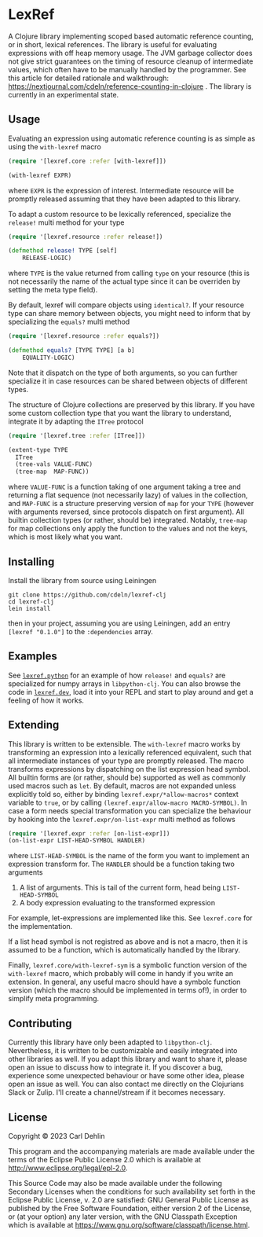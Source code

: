 # LexRef

A Clojure library implementing scoped based automatic reference counting, or in short, lexical references.
The library is useful for evaluating expressions with off heap memory usage.
The JVM garbage collector does not give strict guarantees on the timing of resource cleanup of intermediate values,
which often have to be manually handled by the programmer.
See this article for detailed rationale and walkthrough: https://nextjournal.com/cdeln/reference-counting-in-clojure .
The library is currently in an experimental state.

## Usage

Evaluating an expression using automatic reference counting is as simple as using the `with-lexref` macro

```clojure
(require '[lexref.core :refer [with-lexref]])

(with-lexref EXPR)
```

where `EXPR` is the expression of interest.
Intermediate resource will be promptly released assuming that they have been adapted to this library.

To adapt a custom resource to be lexically referenced, specialize the `release!` multi method for your type

```clojure
(require '[lexref.resource :refer release!])

(defmethod release! TYPE [self]
    RELEASE-LOGIC)
```

where `TYPE` is the value returned from calling `type` on your resource (this is not necessarily the name of the actual type since it can be overriden by setting the meta type field).

By default, lexref will compare objects using `identical?`.
If your resource type can share memory between objects, you might need to inform that by specializing
the `equals?` multi method

```clojure
(require '[lexref.resource :refer equals?])

(defmethod equals? [TYPE TYPE] [a b]
    EQUALITY-LOGIC)
```

Note that it dispatch on the type of both arguments, so you can further specialize it in case
resources can be shared between objects of different types.

The structure of Clojure collections are preserved by this library.
If you have some custom collection type that you want the library to understand, integrate it by adapting the `ITree` protocol

```clojure
(require '[lexref.tree :refer [ITree]])

(extent-type TYPE
  ITree
  (tree-vals VALUE-FUNC)
  (tree-map  MAP-FUNC))
```

where `VALUE-FUNC` is a function taking of one argument taking a tree and returning a flat sequence (not necessarily lazy) of values in the collection,
and `MAP-FUNC` is a structure preserving version of `map` for your `TYPE` (however with arguments reversed, since protocols dispatch on first argument).
All builtin collection types (or rather, should be) integrated.
Notably, `tree-map` for map collections only apply the function to the values and not the keys, which is most likely what you want.

## Installing

Install the library from source using Leiningen

    git clone https://github.com/cdeln/lexref-clj
    cd lexref-clj
    lein install

then in your project, assuming you are using Leiningen, add an entry `[lexref "0.1.0"]` to the `:dependencies` array.

## Examples

See [`lexref.python`](src/lexref/python.clj) for an example of how `release!` and `equals?` are specialized for numpy arrays in `libpython-clj`.
You can also browse the code in [`lexref.dev`](src/lexref/dev.clj), load it into your REPL and start to play around and get a feeling of how it works.

## Extending

This library is written to be extensible.
The `with-lexref` macro works by transforming an expression into a lexically referenced equivalent,
such that all intermediate instances of your type are promptly released.
The macro transforms expressions by dispatching on the list expression head symbol.
All builtin forms are (or rather, should be) supported as well as commonly used macros such as `let`.
By default, macros are not expanded unless explicitly told so,
either by binding `lexref.expr/*allow-macros*` context variable to `true`,
or by calling `(lexref.expr/allow-macro MACRO-SYMBOL)`.
In case a form needs special transformation you can specialize the behaviour by hooking into
the `lexref.expr/on-list-expr` multi method as follows

```clojure
(require '[lexref.expr :refer [on-list-expr]])
(on-list-expr LIST-HEAD-SYMBOL HANDLER)
```

where `LIST-HEAD-SYMBOL` is the name of the form you want to implement an expression transform for.
The `HANDLER` should be a function taking two arguments

1. A list of arguments. This is tail of the current form, head being `LIST-HEAD-SYMBOL`
2. A body expression evaluating to the transformed expression

For example, let-expressions are implemented like this. See `lexref.core` for the implementation.

If a list head symbol is not registred as above and is not a macro, then it is assumed to be a function,
which is automatically handled by the library.

Finally, `lexref.core/with-lexref-sym` is a symbolic function version of the `with-lexref` macro,
which probably will come in handy if you write an extension.
In general, any useful macro should have a symbolc function version (which the macro should be implemented in terms of!),
in order to simplify meta programming.

## Contributing

Currently this library have only been adapted to `libpython-clj`.
Nevertheless, it is written to be customizable and easily integrated into other libraries as well.
If you adapt this library and want to share it, please open an issue to discuss how to integrate it.
If you discover a bug, experience some unexpected behaviour or have some other idea, please open an issue as well.
You can also contact me directly on the Clojurians Slack or Zulip. I'll create a channel/stream if it becomes necessary.

## License

Copyright © 2023 Carl Dehlin

This program and the accompanying materials are made available under the
terms of the Eclipse Public License 2.0 which is available at
http://www.eclipse.org/legal/epl-2.0.

This Source Code may also be made available under the following Secondary
Licenses when the conditions for such availability set forth in the Eclipse
Public License, v. 2.0 are satisfied: GNU General Public License as published by
the Free Software Foundation, either version 2 of the License, or (at your
option) any later version, with the GNU Classpath Exception which is available
at https://www.gnu.org/software/classpath/license.html.
